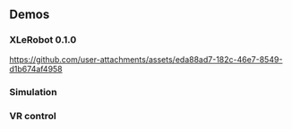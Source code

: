 ## Demos

### XLeRobot 0.1.0



https://github.com/user-attachments/assets/eda88ad7-182c-46e7-8549-d1b674af4958


### Simulation



### VR control
